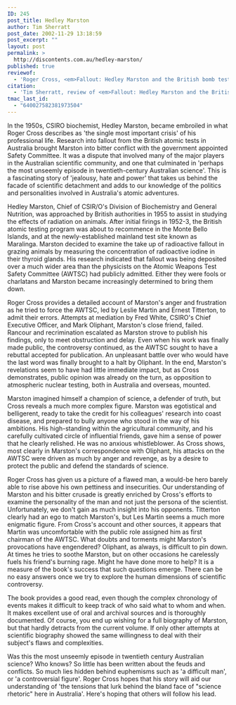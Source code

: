 ```yaml
---
ID: 245
post_title: Hedley Marston
author: Tim Sherratt
post_date: 2002-11-29 13:18:59
post_excerpt: ""
layout: post
permalink: >
  http://discontents.com.au/hedley-marston/
published: true
reviewof:
  - 'Roger Cross, <em>Fallout: Hedley Marston and the British bomb tests in Australia</em>, Wakefield Press, Adelaide, 2001, xii + 226 pp., illus.'
citation:
  - 'Tim Sherratt, review of <em>Fallout: Hedley Marston and the British bomb tests in Australia</em>, in <em>Historical Records of Australian Science</em>, vol. 14, no. 2, November 2002, pp. 209-10.'
tmac_last_id:
  - "640027582381973504"
---
```

In the 1950s, CSIRO biochemist, Hedley Marston, became embroiled in what Roger Cross describes as 'the single most important crisis' of his professional life. Research into fallout from the British atomic tests in Australia brought Marston into bitter conflict with the government appointed Safety Committee. It was a dispute that involved many of the major players in the Australian scientific community, and one that culminated in 'perhaps the most unseemly episode in twentieth-century Australian science'. This is a fascinating story of 'jealousy, hate and power' that takes us behind the facade of scientific detachment and adds to our knowledge of the politics and personalities involved in Australia's atomic adventures.<!--more-->

Hedley Marston, Chief of CSIR/O's Division of Biochemistry and General Nutrition, was approached by British authorities in 1955 to assist in studying the effects of radiation on animals. After initial firings in 1952-3, the British atomic testing program was about to recommence in the Monte Bello Islands, and at the newly-established mainland test site known as Maralinga. Marston decided to examine the take up of radioactive fallout in grazing animals by measuring the concentration of radioactive iodine in their thyroid glands. His research indicated that fallout was being deposited over a much wider area than the physicists on the Atomic Weapons Test Safety Committee (AWTSC) had publicly admitted. Either they were fools or charlatans and Marston became increasingly determined to bring them down.

Roger Cross provides a detailed account of Marston's anger and frustration as he tried to force the AWTSC, led by Leslie Martin and Ernest Titterton, to admit their errors. Attempts at mediation by Fred White, CSIRO's Chief Executive Officer, and Mark Oliphant, Marston's close friend, failed. Rancour and recrimination escalated as Marston strove to publish his findings, only to meet obstruction and delay. Even when his work was finally made public, the controversy continued, as the AWTSC sought to have a rebuttal accepted for publication. An unpleasant battle over who would have the last word was finally brought to a halt by Oliphant. In the end, Marston's revelations seem to have had little immediate impact, but as Cross demonstrates, public opinion was already on the turn, as opposition to atmospheric nuclear testing, both in Australia and overseas, mounted.

Marston imagined himself a champion of science, a defender of truth, but Cross reveals a much more complex figure. Marston was egotistical and belligerent, ready to take the credit for his colleagues' research into coast disease, and prepared to bully anyone who stood in the way of his ambitions. His high-standing within the agricultural community, and his carefully cultivated circle of influential friends, gave him a sense of power that he clearly relished. He was no anxious whistleblower. As Cross shows, most clearly in Marston's correspondence with Oliphant, his attacks on the AWTSC were driven as much by anger and revenge, as by a desire to protect the public and defend the standards of science.

Roger Cross has given us a picture of a flawed man, a would-be hero barely able to rise above his own pettiness and insecurities. Our understanding of Marston and his bitter crusade is greatly enriched by Cross's efforts to examine the personality of the man and not just the persona of the scientist. Unfortunately, we don't gain as much insight into his opponents. Titterton clearly had an ego to match Marston's, but Les Martin seems a much more enigmatic figure. From Cross's account and other sources, it appears that Martin was uncomfortable with the public role assigned him as first chairman of the AWTSC. What doubts and torments might Marston's provocations have engendered? Oliphant, as always, is difficult to pin down. At times he tries to soothe Marston, but on other occasions he carelessly fuels his friend's burning rage. Might he have done more to help? It is a measure of the book's success that such questions emerge. There can be no easy answers once we try to explore the human dimensions of scientific controversy.

The book provides a good read, even though the complex chronology of events makes it difficult to keep track of who said what to whom and when. It makes excellent use of oral and archival sources and is thoroughly documented. Of course, you end up wishing for a full biography of Marston, but that hardly detracts from the current volume. If only other attempts at scientific biography showed the same willingness to deal with their subject's flaws and complexities.

Was this the most unseemly episode in twentieth century Australian science? Who knows? So little has been written about the feuds and conflicts. So much lies hidden behind euphemisms such as 'a difficult man', or 'a controversial figure'. Roger Cross hopes that his story will aid our understanding of 'the tensions that lurk behind the bland face of "science rhetoric" here in Australia'. Here's hoping that others will follow his lead.